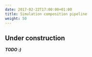 ```yaml
---
date: 2017-02-22T17:00:00+01:00
title: Simulation composition pipeline
weight: 50
---
```


## Under construction

***TODO :)***

